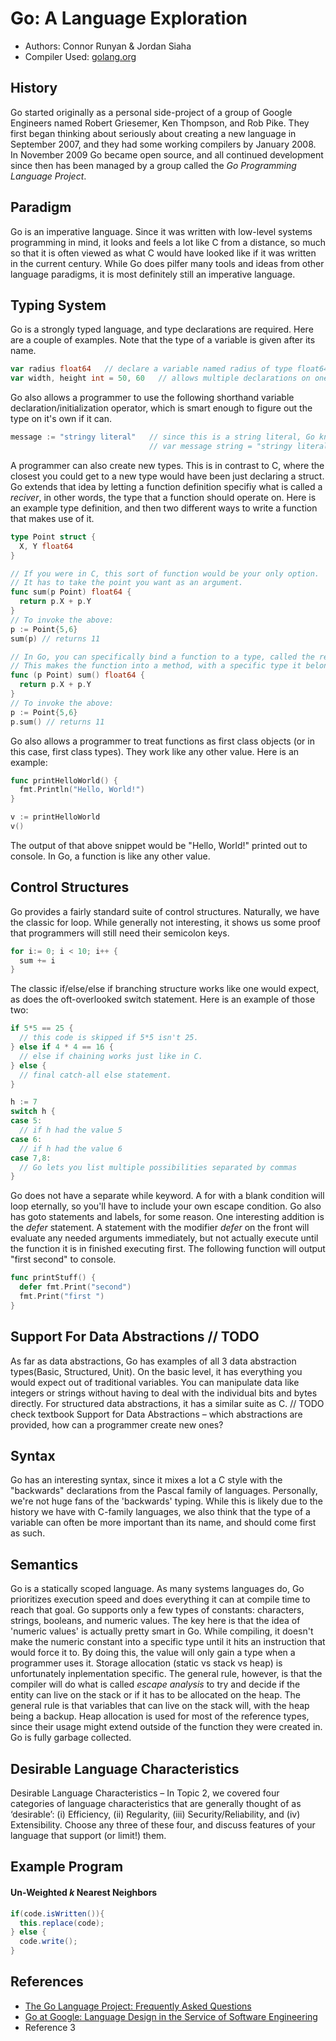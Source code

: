 # Go: A Language Exploration
* Authors: Connor Runyan & Jordan Siaha<br>
* Compiler Used: [golang.org](https://golang.org/dl/)

## History
Go started originally as a personal side-project of a group of Google Engineers named Robert Griesemer, Ken Thompson, and Rob Pike.  They first began thinking about seriously about creating a new language in September 2007, and they had some working compilers by January 2008.  In November 2009 Go became open source, and all continued development since then has been managed by a group called the _Go Programming Language Project_.

## Paradigm
Go is an imperative language.  Since it was written with low-level systems programming in mind, it looks and feels a lot like C from a distance, so much so that it is often viewed as what C would have looked like if it was written in the current century.  While Go does pilfer many tools and ideas from other language paradigms, it is most definitely still an imperative language.

## Typing System
Go is a strongly typed language, and type declarations are required.  Here are a couple of examples.  Note that the type of a variable is given after its name.
```Go
var radius float64   // declare a variable named radius of type float64
var width, height int = 50, 60   // allows multiple declarations on one line like this
```
Go also allows a programmer to use the following shorthand variable declaration/initialization operator, which is smart enough to figure out the type on it's own if it can.
```Go
message := "stringy literal"   // since this is a string literal, Go knows I mean:
                               // var message string = "stringy literal"
```
A programmer can also create new types.  This is in contrast to C, where the closest you could get to a new type would have been just declaring a struct.  Go extends that idea by letting a function definition specifiy what is called a _reciver_, in other words, the type that a function should operate on. Here is an example type definition, and then two different ways to write a function that makes use of it.
```Go
type Point struct {
  X, Y float64
}

// If you were in C, this sort of function would be your only option.
// It has to take the point you want as an argument.
func sum(p Point) float64 {
  return p.X + p.Y
}
// To invoke the above:
p := Point{5,6}
sum(p) // returns 11

// In Go, you can specifically bind a function to a type, called the reciever.
// This makes the function into a method, with a specific type it belongs to.
func (p Point) sum() float64 {
  return p.X + p.Y
}
// To invoke the above:
p := Point{5,6}
p.sum() // returns 11
```
Go also allows a programmer to treat functions as first class objects (or in this case, first class types).  They work like any other value.  Here is an example:
```Go
func printHelloWorld() {
  fmt.Println("Hello, World!")
}

v := printHelloWorld
v()
```
The output of that above snippet would be "Hello, World!" printed out to console.  In Go, a function is like any other value.

## Control Structures
Go provides a fairly standard suite of control structures.  Naturally, we have the classic for loop.  While generally not interesting, it shows us some proof that programmers will still need their semicolon keys.
```Go
for i:= 0; i < 10; i++ {
  sum += i
}
```
The classic if/else/else if branching structure works like one would expect, as does the oft-overlooked switch statement.  Here is an example of those two:
```Go
if 5*5 == 25 {
  // this code is skipped if 5*5 isn't 25.
} else if 4 * 4 == 16 {
  // else if chaining works just like in C.
} else {
  // final catch-all else statement.
}

h := 7
switch h {
case 5:
  // if h had the value 5
case 6:
  // if h had the value 6
case 7,8:
  // Go lets you list multiple possibilities separated by commas
}
```
Go does not have a separate while keyword.  A for with a blank condition will loop eternally, so you'll have to include your own escape condition.  Go also has goto statements and labels, for some reason.  One interesting addition is the _defer_ statement.  A statement with the modifier _defer_ on the front will evaluate any needed arguments immediately, but not actually execute until the function it is in finished executing first.  The following function will output "first second" to console.
```Go
func printStuff() {
  defer fmt.Print("second")
  fmt.Print("first ")
}
```

## Support For Data Abstractions // TODO
As far as data abstractions, Go has examples of all 3 data abstraction types(Basic, Structured, Unit).  On the basic level, it has everything you would expect out of traditional variables.  You can manipulate data like integers or strings without having to deal with the individual bits and bytes directly.  For structured data abstractions, it has a similar suite as C. // TODO check textbook
Support for Data Abstractions – which abstractions are provided, how can a programmer create
new ones?

## Syntax
Go has an interesting syntax, since it mixes a lot a C style with the "backwards" declarations from the Pascal family of languages.  Personally, we're not huge fans of the 'backwards' typing.  While this is likely due to the history we have with C-family languages, we also think that the type of a variable can often be more important than its name, and should come first as such.

## Semantics
Go is a statically scoped language.  As many systems languages do, Go prioritizes execution speed and does everything it can at compile time to reach that goal.  Go supports only a few types of constants: characters, strings, booleans, and numeric values.  The key here is that the idea of 'numeric values' is actually pretty smart in Go.  While compiling, it doesn't make the numeric constant into a specific type until it hits an instruction that would force it to.  By doing this, the value will only gain a type when a programmer uses it.  Storage allocation (static vs stack vs heap) is unfortunately inplementation specific.  The general rule, however, is that the compiler will do what is called _escape analysis_ to try and decide if the entity can live on the stack or if it has to be allocated on the heap.  The general rule is that variables that can live on the stack will, with the heap being a backup.  Heap allocation is used for most of the reference types, since their usage might extend outside of the function they were created in.  Go is fully garbage collected.

## Desirable Language Characteristics
Desirable Language Characteristics – In Topic 2, we covered four categories of language characteristics
that are generally thought of as ‘desirable’: (i) Efficiency, (ii) Regularity, (iii) Security/Reliability,
and (iv) Extensibility. Choose any three of these four, and discuss features of your
language that support (or limit!) them.


## Example Program
#### Un-Weighted _k_ Nearest Neighbors
```Java
if(code.isWritten()){
  this.replace(code);
} else {
  code.write();
}
```
## References
* [The Go Language Project: Frequently Asked Questions](https://golang.org/doc/faq)
* [Go at Google: Language Design in the Service of Software Engineering](https://talks.golang.org/2012/splash.article)
* Reference 3
